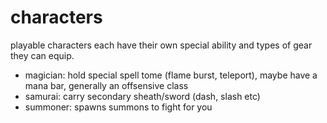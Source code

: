 
# characters

playable characters each have their own special ability and types of gear they
can equip.
- magician: hold special spell tome (flame burst, teleport), maybe have a mana bar, generally an offsensive class
- samurai: carry secondary sheath/sword (dash, slash etc)
- summoner: spawns summons to fight for you
